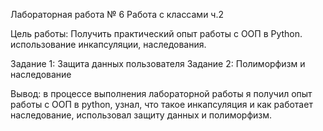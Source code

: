 Лабораторная работа № 6  Работа с классами ч.2

Цель работы: Получить практический опыт работы с ООП в Python. использование инкапсуляции, наследования.

Задание 1:  Защита данных пользователя
Задание 2: Полиморфизм и наследование

Вывод: в процессе выполнения лабораторной работы я получил опыт работы с ООП в python, узнал, что такое инкапсуляция и как работает наследование, использовал защиту данных и полиморфизм.
